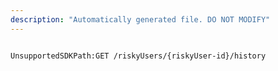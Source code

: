```yaml
---
description: "Automatically generated file. DO NOT MODIFY"
---
```


```powershellv2

UnsupportedSDKPath:GET /riskyUsers/{riskyUser-id}/history

```